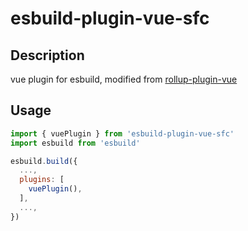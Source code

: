 # esbuild-plugin-vue-sfc

## Description
vue plugin for esbuild, modified from [rollup-plugin-vue](https://github.com/vuejs/rollup-plugin-vue)

## Usage
```js
import { vuePlugin } from 'esbuild-plugin-vue-sfc'
import esbuild from 'esbuild'

esbuild.build({
  ...,
  plugins: [
    vuePlugin(),
  ],
  ...,
})
```
